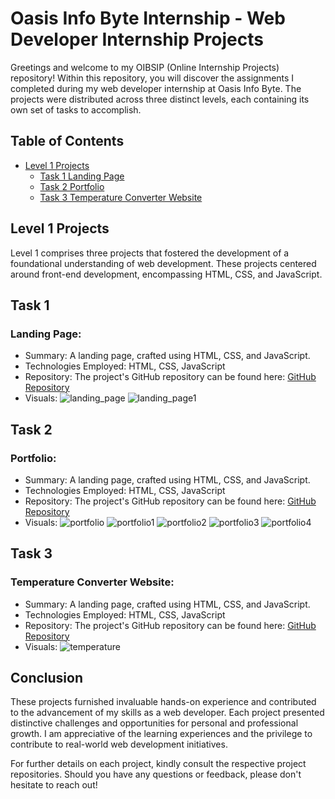 # Oasis Info Byte Internship - Web Developer Internship Projects

Greetings and welcome to my OIBSIP (Online Internship Projects) repository! Within this repository, you will discover the assignments I completed during my web developer internship at Oasis Info Byte. The projects were distributed across three distinct levels, each containing its own set of tasks to accomplish.

## Table of Contents

- [Level 1 Projects](#level-1-projects)
  - [Task 1 Landing Page](#Landing-Page)
  - [Task 2 Portfolio](#Portfolio)
  - [Task 3 Temperature Converter Website](#Temperature-Converter-Website)

## Level 1 Projects

Level 1 comprises three projects that fostered the development of a foundational understanding of web development. These projects centered around front-end development, encompassing HTML, CSS, and JavaScript.
## Task 1 
### Landing Page:
   - Summary: A landing page, crafted using HTML, CSS, and JavaScript.
   - Technologies Employed: HTML, CSS, JavaScript
   - Repository: The project's GitHub repository can be found here: [GitHub Repository](https://github.com/Ashutosh-aditya/OIBSIP/tree/main/Lvl_1_Task_1_Landing_Page)
   - Visuals:
   ![landing_page](https://github.com/Ashutosh-aditya/OIBSIP/assets/78680582/b5d5e6ad-72a5-4c33-a1ea-bc3215f17e47)
   ![landing_page1](https://github.com/Ashutosh-aditya/OIBSIP/assets/78680582/f356fc0d-9c90-4fd0-9b1b-c68d0991cd1c)


     
## Task 2 
### Portfolio:
   - Summary: A landing page, crafted using HTML, CSS, and JavaScript.
   - Technologies Employed: HTML, CSS, JavaScript
   - Repository: The project's GitHub repository can be found here: [GitHub Repository](https://github.com/Ashutosh-aditya/OIBSIP/tree/main/Lvl_1_Task_2_Portfolio)
   - Visuals:
   ![portfolio](https://github.com/Ashutosh-aditya/OIBSIP/assets/78680582/c45f73fe-7914-4a11-8072-2c58c0582860)
   ![portfolio1](https://github.com/Ashutosh-aditya/OIBSIP/assets/78680582/f1deb5bf-5857-4b1a-a72e-5ef5bad70d29)
   ![portfolio2](https://github.com/Ashutosh-aditya/OIBSIP/assets/78680582/3face818-00df-438d-a938-63d5478a435c)
   ![portfolio3](https://github.com/Ashutosh-aditya/OIBSIP/assets/78680582/ac8d30fa-8040-4666-aa46-140b9ba38aad)
   ![portfolio4](https://github.com/Ashutosh-aditya/OIBSIP/assets/78680582/34ff2629-c7c9-4be6-8a4b-88c463a74b4c)
  


## Task 3
### Temperature Converter Website:
   - Summary: A landing page, crafted using HTML, CSS, and JavaScript.
   - Technologies Employed: HTML, CSS, JavaScript
   - Repository: The project's GitHub repository can be found here: [GitHub Repository](https://github.com/Ashutosh-aditya/OIBSIP/tree/main/Lvl_1_Task_3_Temp_Converter)
   - Visuals:
     ![temperature](https://github.com/Ashutosh-aditya/OIBSIP/assets/78680582/9f56f0de-b5d0-4124-8377-81788e61be96)

     
## Conclusion

These projects furnished invaluable hands-on experience and contributed to the advancement of my skills as a web developer. Each project presented distinctive challenges and opportunities for personal and professional growth. I am appreciative of the learning experiences and the privilege to contribute to real-world web development initiatives.

For further details on each project, kindly consult the respective project repositories. Should you have any questions or feedback, please don't hesitate to reach out!
